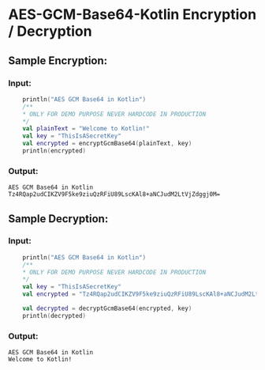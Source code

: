 # AES-GCM-Base64-Kotlin Encryption / Decryption

## Sample Encryption:

### Input:

```Kotlin
    println("AES GCM Base64 in Kotlin")
    /**
    * ONLY FOR DEMO PURPOSE NEVER HARDCODE IN PRODUCTION
    */
    val plainText = "Welcome to Kotlin!"
    val key = "ThisIsASecretKey"
    val encrypted = encryptGcmBase64(plainText, key)
    println(encrypted)
```

### Output:

```
AES GCM Base64 in Kotlin
Tz4RQap2udCIKZV9F5ke9ziuQzRFiU89LscKAl8+aNCJudM2LtVjZdggj0M=
```

## Sample Decryption:

### Input:

```Kotlin
    println("AES GCM Base64 in Kotlin")
    /**
    * ONLY FOR DEMO PURPOSE NEVER HARDCODE IN PRODUCTION
    */
    val key = "ThisIsASecretKey"
    val encrypted = "Tz4RQap2udCIKZV9F5ke9ziuQzRFiU89LscKAl8+aNCJudM2LtVjZdggj0M="

    val decrypted = decryptGcmBase64(encrypted, key)
    println(decrypted)
```

### Output:

```
AES GCM Base64 in Kotlin
Welcome to Kotlin!
```
